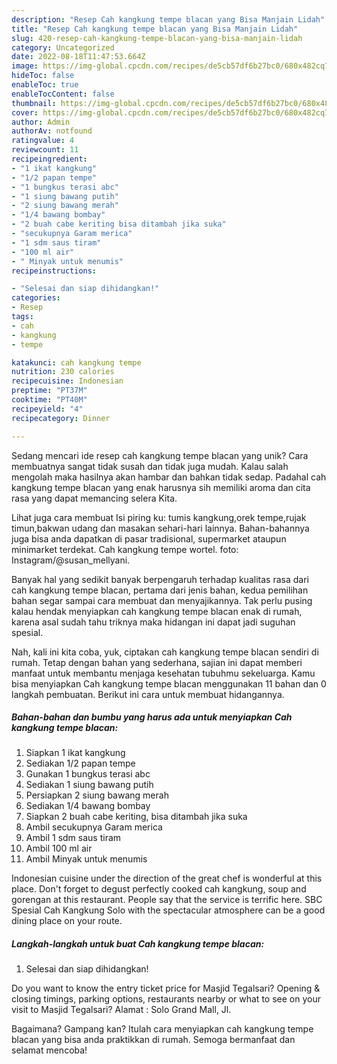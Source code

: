 ```yaml
---
description: "Resep Cah kangkung tempe blacan yang Bisa Manjain Lidah"
title: "Resep Cah kangkung tempe blacan yang Bisa Manjain Lidah"
slug: 420-resep-cah-kangkung-tempe-blacan-yang-bisa-manjain-lidah
category: Uncategorized
date: 2022-08-18T11:47:53.664Z
image: https://img-global.cpcdn.com/recipes/de5cb57df6b27bc0/680x482cq70/cah-kangkung-tempe-blacan-foto-resep-utama.jpg
hideToc: false
enableToc: true
enableTocContent: false
thumbnail: https://img-global.cpcdn.com/recipes/de5cb57df6b27bc0/680x482cq70/cah-kangkung-tempe-blacan-foto-resep-utama.jpg
cover: https://img-global.cpcdn.com/recipes/de5cb57df6b27bc0/680x482cq70/cah-kangkung-tempe-blacan-foto-resep-utama.jpg
author: Admin
authorAv: notfound
ratingvalue: 4
reviewcount: 11
recipeingredient:
- "1 ikat kangkung"
- "1/2 papan tempe"
- "1 bungkus terasi abc"
- "1 siung bawang putih"
- "2 siung bawang merah"
- "1/4 bawang bombay"
- "2 buah cabe keriting bisa ditambah jika suka"
- "secukupnya Garam merica"
- "1 sdm saus tiram"
- "100 ml air"
- " Minyak untuk menumis"
recipeinstructions:

- "Selesai dan siap dihidangkan!"
categories:
- Resep
tags:
- cah
- kangkung
- tempe

katakunci: cah kangkung tempe 
nutrition: 230 calories
recipecuisine: Indonesian
preptime: "PT37M"
cooktime: "PT40M"
recipeyield: "4"
recipecategory: Dinner

---
```





Sedang mencari ide resep cah kangkung tempe blacan yang unik? Cara membuatnya sangat tidak susah dan tidak juga mudah. Kalau salah mengolah maka hasilnya akan hambar dan bahkan tidak sedap. Padahal cah kangkung tempe blacan yang enak harusnya sih memiliki aroma dan cita rasa yang dapat memancing selera Kita.





Lihat juga cara membuat Isi piring ku: tumis kangkung,orek tempe,rujak timun,bakwan udang dan masakan sehari-hari lainnya. Bahan-bahannya juga bisa anda dapatkan di pasar tradisional, supermarket ataupun minimarket terdekat. Cah kangkung tempe wortel. foto: Instagram/@susan_mellyani.

Banyak hal yang sedikit banyak berpengaruh terhadap kualitas rasa dari cah kangkung tempe blacan, pertama dari jenis bahan, kedua pemilihan bahan segar sampai cara membuat dan menyajikannya. Tak perlu pusing kalau hendak menyiapkan cah kangkung tempe blacan enak di rumah, karena asal sudah tahu triknya maka hidangan ini dapat jadi suguhan spesial.






Nah, kali ini kita coba, yuk, ciptakan cah kangkung tempe blacan sendiri di rumah. Tetap dengan bahan yang sederhana, sajian ini dapat memberi manfaat untuk membantu menjaga kesehatan tubuhmu sekeluarga. Kamu bisa menyiapkan Cah kangkung tempe blacan menggunakan 11 bahan dan 0 langkah pembuatan. Berikut ini cara untuk membuat hidangannya.

<!--inarticleads1-->

##### Bahan-bahan dan bumbu yang harus ada untuk menyiapkan Cah kangkung tempe blacan:

1. Siapkan 1 ikat kangkung
1. Sediakan 1/2 papan tempe
1. Gunakan 1 bungkus terasi abc
1. Sediakan 1 siung bawang putih
1. Persiapkan 2 siung bawang merah
1. Sediakan 1/4 bawang bombay
1. Siapkan 2 buah cabe keriting, bisa ditambah jika suka
1. Ambil secukupnya Garam merica
1. Ambil 1 sdm saus tiram
1. Ambil 100 ml air
1. Ambil  Minyak untuk menumis


Indonesian cuisine under the direction of the great chef is wonderful at this place. Don&#39;t forget to degust perfectly cooked cah kangkung, soup and gorengan at this restaurant. People say that the service is terrific here. SBC Spesial Cah Kangkung Solo with the spectacular atmosphere can be a good dining place on your route. 

<!--inarticleads2-->

##### Langkah-langkah untuk buat Cah kangkung tempe blacan:


1. Selesai dan siap dihidangkan!

Do you want to know the entry ticket price for Masjid Tegalsari? Opening &amp; closing timings, parking options, restaurants nearby or what to see on your visit to Masjid Tegalsari? Alamat : Solo Grand Mall, Jl. 

Bagaimana? Gampang kan? Itulah cara menyiapkan cah kangkung tempe blacan yang bisa anda praktikkan di rumah. Semoga bermanfaat dan selamat mencoba!
